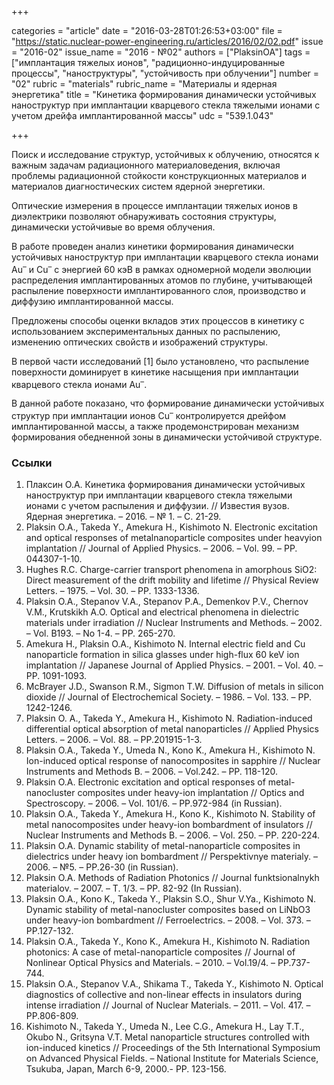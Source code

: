 +++

categories = "article"
date = "2016-03-28T01:26:53+03:00"
file = "https://static.nuclear-power-engineering.ru/articles/2016/02/02.pdf"
issue = "2016-02"
issue_name = "2016 - №02"
authors = ["PlaksinOA"]
tags = ["имплантация тяжелых ионов", "радиционно-индуцированные процессы", "наноструктуры", "устойчивость при облучении"]
number = "02"
rubric = "materials"
rubric_name = "Материалы и ядерная энергетика"
title = "Кинетика формирования динамически устойчивых наноструктур при имплантации кварцевого стекла тяжелыми ионами с учетом дрейфа имплантированной массы"
udc = "539.1.043"

+++

Поиск и исследование структур, устойчивых к облучению, относятся к важным задачам радиационного материаловедения, включая проблемы радиационной стойкости конструкционных материалов и материалов диагностических систем ядерной энергетики. 

Оптические измерения в процессе имплантации тяжелых ионов в диэлектрики позволяют обнаруживать состояния структуры, динамически устойчивые во время облучения. 

В работе проведен анализ кинетики формирования динамически устойчивых наноструктур при имплантации кварцевого стекла ионами Au<sup>–</sup> и Cu<sup>–</sup> с энергией 60 кэВ в рамках одномерной модели эволюции распределения имплантированных атомов по глубине, учитывающей распыление поверхности имплантированного слоя, производство и диффузию имплантированной массы. 

Предложены способы оценки вкладов этих процессов в кинетику с использованием экспериментальных данных по распылению, изменению оптических свойств и изображений структуры. 

В первой части исследований [1] было установлено, что распыление поверхности доминирует в кинетике насыщения при имплантации кварцевого стекла ионами Au<sup>–</sup>. 

В данной работе показано, что формирование динамически устойчивых структур при имплантации ионов Cu<sup>–</sup> контролируется дрейфом имплантированной массы, а также продемонстрирован механизм формирования обедненной зоны в динамически устойчивой структуре.

### Ссылки

1. Плаксин О.А. Кинетика формирования динамически устойчивых наноструктур при имплантации кварцевого стекла тяжелыми ионами с учетом распыления и диффузии. // Известия вузов. Ядерная энергетика. – 2016. – № 1. – С. 21-29.
2. Plaksin O.A., Takeda Y., Amekura H., Kishimoto N. Electronic excitation and optical responses of metalnanoparticle composites under heavyion implantation // Journal of Applied Physics. – 2006. – Vol. 99. – PP. 044307-1-10.
3. Hughes R.C. Charge-carrier transport phenomena in amorphous SiO2: Direct measurement of the drift mobility and lifetime // Physical Review Letters. – 1975. – Vol. 30. – PP. 1333-1336.
4. Plaksin O.A., Stepanov V.A., Stepanov P.A., Demenkov P.V., Chernov V.M., Krutskikh A.O. Optical and electrical phenomena in dielectric materials under irradiation // Nuclear Instruments and Methods. – 2002. – Vol. B193. – No 1-4. – PP. 265-270.
5. Amekura H., Plaksin O.A., Kishimoto N. Internal electric field and Cu nanoparticle formation in silica glasses under high-flux 60 keV ion implantation // Japanese Journal of Applied Physics. – 2001. – Vol. 40. – PP. 1091-1093.
6. McBrayer J.D., Swanson R.M., Sigmon T.W. Diffusion of metals in silicon dioxide // Journal of Electrochemical Society. – 1986. – Vol. 133. – PP. 1242-1246.
7. Plaksin O. A., Takeda Y., Amekura H., Kishimoto N. Radiation-induced differential optical absorption of metal nanoparticles // Applied Physics Letters. – 2006. – Vol. 88. – PP.201915-1-3.
8. Plaksin O.A., Takeda Y., Umeda N., Kono K., Amekura H., Kishimoto N. Ion-induced optical response of nanocomposites in sapphire // Nuclear Instruments and Methods B. – 2006. – Vol.242. – PP. 118-120.
9. Plaksin O.A. Electronic excitation and optical responses of metal-nanocluster composites under heavy-ion implantation // Optics and Spectroscopy. – 2006. – Vol. 101/6. – PP.972-984 (in Russian).
10. Plaksin O.A., Takeda Y., Amekura H., Kono K., Kishimoto N. Stability of metal nanocomposites under heavy-ion bombardment of insulators // Nuclear Instruments and Methods B. – 2006. – Vol. 250. – PP. 220-224.
11. Plaksin O.A. Dynamic stability of metal-nanoparticle composites in dielectrics under heavy ion bombardment // Perspektivnye materialy. – 2006. – №5. – PP.26-30 (in Russian).
12. Plaksin O.A. Methods of Radiation Photonics // Journal funktsionalnykh materialov. – 2007. – Т. 1/3. – PP. 82-92 (In Russian).
13. Plaksin O.A., Kono K., Takeda Y., Plaksin S.O., Shur V.Ya., Kishimoto N. Dynamic stability of metal-nanocluster composites based on LiNbO3 under heavy-ion bombardment // Ferroelectrics. – 2008. – Vol. 373. – PP.127-132.
14. Plaksin O.A., Takeda Y., Kono K., Amekura H., Kishimoto N. Radiation photonics: A case of metal-nanoparticle composites // Journal of Nonlinear Optical Physics and Materials. – 2010. – Vol.19/4. – PP.737-744.
15. Plaksin O.A., Stepanov V.A., Shikama T., Takeda Y., Kishimoto N. Optical diagnostics of collective and non-linear effects in insulators during intense irradiation // Journal of Nuclear Materials. – 2011. – Vol. 417. – PP.806-809.
16. Kishimoto N., Takeda Y., Umeda N., Lee C.G., Amekura H., Lay T.T., Okubo N., Gritsyna V.T. Metal nanoparticle structures controlled with ion-induced kinetics // Proceedings of the 5th International Symposium on Advanced Physical Fields. – National Institute for Materials Science, Tsukuba, Japan, March 6-9, 2000.- PP. 123-156.